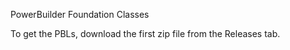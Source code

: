 PowerBuilder Foundation Classes

To get the PBLs, download the first zip file from the Releases tab.
